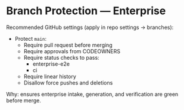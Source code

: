 # Branch Protection — Enterprise

Recommended GitHub settings (apply in repo settings -> branches):
- Protect `main`:
  - Require pull request before merging
  - Require approvals from CODEOWNERS
  - Require status checks to pass:
    - enterprise-e2e
    - ci
  - Require linear history
  - Disallow force pushes and deletions

Why: ensures enterprise intake, generation, and verification are green before merge.
